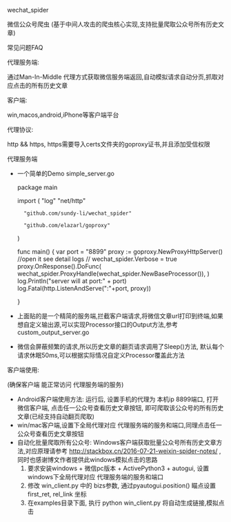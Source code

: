 wechat_spider

微信公众号爬虫 (基于中间人攻击的爬虫核心实现,支持批量爬取公众号所有历史文章)

常见问题FAQ

代理服务端: 

通过Man-In-Middle 代理方式获取微信服务端返回,自动模拟请求自动分页,抓取对应点击的所有历史文章

客户端:  

win,macos,android,iPhone等客户端平台

代理协议:

http && https,  https需要导入certs文件夹的goproxy证书,并且添加受信权限

代理服务端

- 一个简单的Demo  simple_server.go

    package main
    
    import (
    	"log"
    	"net/http"
    
    	"github.com/sundy-li/wechat_spider"
    
    	"github.com/elazarl/goproxy"
    )
    
    func main() {
    	var port = "8899"
    	proxy := goproxy.NewProxyHttpServer()
    	//open it see detail logs
    	// wechat_spider.Verbose = true
    	proxy.OnResponse().DoFunc(
    		wechat_spider.ProxyHandle(wechat_spider.NewBaseProcessor()),
    	)
    	log.Println("server will at port:" + port)
    	log.Fatal(http.ListenAndServe(":"+port, proxy))
    
    }

- 上面贴的是一个精简的服务端,拦截客户端请求,将微信文章url打印到终端,如果想自定义输出源,可以实现Processor接口的Output方法,参考  custom_output_server.go

[1]: https://github.com/sundy-li/wechat_spider/blob/master/examples/simple_server.go
[2]: https://github.com/sundy-li/wechat_spider/blob/master/examples/custom_output_server.go
[3]: https://github.com/sundy-li/wechat_spider/blob/master/FAQ.md

- 微信会屏蔽频繁的请求,所以历史文章的翻页请求调用了Sleep()方法, 默认每个请求休眠50ms,可以根据实际情况自定义Processor覆盖此方法

客户端使用:

  (确保客户端 能正常访问 代理服务端的服务) 

- Android客户端使用方法:
  运行后, 设置手机的代理为 本机ip 8899端口,  打开微信客户端, 点击任一公众号查看历史文章按钮, 即可爬取该公众号的所有历史文章(已经支持自动翻页爬取)
- win/mac客户端,设置下全局代理对应 代理服务端的服务和端口,同理点击任一公众号查看历史文章按钮
- 自动化批量爬取所有公众号:  Windows客户端获取批量公众号所有历史文章方法,对应原理请参考 http://stackbox.cn/2016-07-21-weixin-spider-notes/ ,同时也感谢博文作者提供此windows模拟点击的思路 
  1. 要求安装windows +  微信pc版本 + ActivePython3 + autogui, 设置windows下全局代理对应 代理服务端的服务和端口
  2. 修改 win_client.py 中的 bizs参数, 通过pyautogui.position() 瞄点设置 first_ret, rel_link 坐标
  3. 在examples目录下面, 执行 python win_client.py 将自动生成链接,模拟点击


